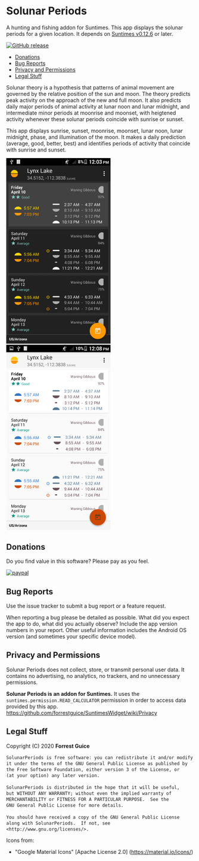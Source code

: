 # Solunar Periods
A hunting and fishing addon for Suntimes. This app displays the solunar periods for a given location. It depends on [Suntimes v0.12.6](https://f-droid.org/en/packages/com.forrestguice.suntimeswidget/) or later.

[![GitHub release](https://img.shields.io/github/release/forrestguice/SolunarPeriods.svg)](https://github.com/forrestguice/SolunarPeriods/releases)

* [Donations](#donations)
* [Bug Reports](#bug-reports)
* [Privacy and Permissions](#privacy-and-permissions)
* [Legal Stuff](#legal-stuff)

Solunar theory is a hypothesis that patterns of animal movement are governed by the relative position of the sun and moon. The theory predicts peak activity on the approach of the new and full moon. It also predicts daily major periods of animal activity at lunar noon and lunar midnight, and intermediate minor periods at moonrise and moonset, with heigtened activity whenever these solunar periods coincide with sunrise or sunset.

This app displays sunrise, sunset, moonrise, moonset, lunar noon, lunar midnight, phase, and illumination of the moon. It makes a daily prediction (average, good, better, best) and identifies periods of activity that coincide with sunrise and sunset.

<img alt="screenshot1" src='fastlane/metadata/android/en-US/images/phoneScreenshots/1.png' width="280px" /> <img alt="screenshot1" src='fastlane/metadata/android/en-US/images/phoneScreenshots/2.png' width="280px" />

## Donations ##
Do you find value in this software? Please pay as you feel.

[![paypal](https://www.paypalobjects.com/webstatic/en_US/i/btn/png/silver-rect-paypal-26px.png)](https://www.paypal.com/cgi-bin/webscr?cmd=_s-xclick&hosted_button_id=NZJ5FJBCKY6K2)


## Bug Reports ##
Use the issue tracker to submit a bug report or a feature request.

When reporting a bug please be detailed as possible. What did you expect the app to do, what did you actually observe? Include the app version numbers in your report. Other useful information includes the Android OS version (and sometimes your specific device model).

## Privacy and Permissions ##
Solunar Periods does not collect, store, or transmit personal user data. It contains no advertising, no analytics, no trackers, and no unnecessary permissions.

__Solunar Periods is an addon for Suntimes.__ It uses the `suntimes.permission.READ_CALCULATOR` permission in order to access data provided by this app. https://github.com/forrestguice/SuntimesWidget/wiki/Privacy

## Legal Stuff
Copyright (C) 2020 **Forrest Guice**
```
SolunarPeriods is free software: you can redistribute it and/or modify
it under the terms of the GNU General Public License as published by
the Free Software Foundation, either version 3 of the License, or
(at your option) any later version.

SolunarPeriods is distributed in the hope that it will be useful,
but WITHOUT ANY WARRANTY; without even the implied warranty of
MERCHANTABILITY or FITNESS FOR A PARTICULAR PURPOSE.  See the
GNU General Public License for more details.

You should have received a copy of the GNU General Public License
along with SolunarPeriods.  If not, see <http://www.gnu.org/licenses/>.
```

Icons from:
* "Google Material Icons" [Apache License 2.0] (https://material.io/icons/)
